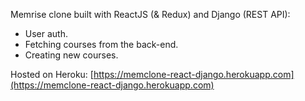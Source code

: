 Memrise clone built with ReactJS (& Redux) and Django (REST API):
- User auth.
- Fetching courses from the back-end.
- Creating new courses.

Hosted on Heroku: [https://memclone-react-django.herokuapp.com](https://memclone-react-django.herokuapp.com)